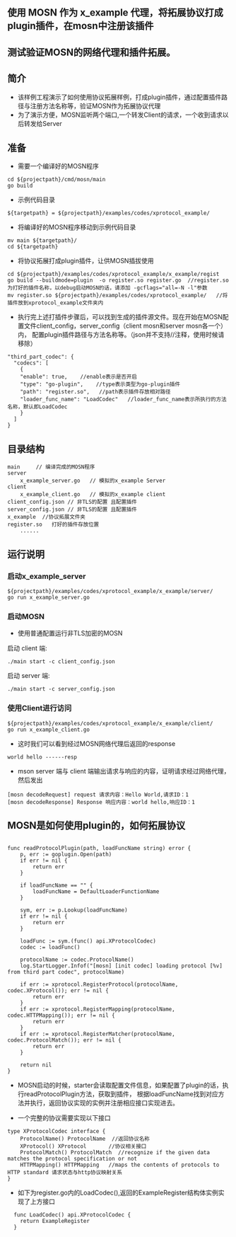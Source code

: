 ## 使用 MOSN 作为 x_example 代理，将拓展协议打成plugin插件，在mosn中注册该插件

## 测试验证MOSN的网络代理和插件拓展。

## 简介

+ 该样例工程演示了如何使用协议拓展样例，打成plugin插件，通过配置插件路径与注册方法名称等，验证MOSN作为拓展协议代理
+ 为了演示方便，MOSN监听两个端口,一个转发Client的请求，一个收到请求以后转发给Server

## 准备

+ 需要一个编译好的MOSN程序

```
cd ${projectpath}/cmd/mosn/main
go build
```

+ 示例代码目录

```
${targetpath} = ${projectpath}/examples/codes/xprotocol_example/
```

+ 将编译好的MOSN程序移动到示例代码目录

```
mv main ${targetpath}/
cd ${targetpath}
```

+ 将协议拓展打成plugin插件，让供MOSN插拔使用

```
cd ${projectpath}/examples/codes/xprotocol_example/x_example/regist
go build --buildmode=plugin  -o register.so register.go  //register.so为打好的插件名称，以debug启动MOSN的话，请添加 -gcflags="all=-N -l"参数
mv register.so ${projectpath}/examples/codes/xprotocol_example/   //将插件放到xprotocol_example文件夹内
```

+ 执行完上述打插件步骤后，可以找到生成的插件源文件。现在开始在MOSN配置文件client_config，server_config（client mosn和server mosn各一个）内， 
  配置plugin插件路径与方法名称等。（json并不支持//注释，使用时候请移除）

```
"third_part_codec": {
  "codecs": [
    {
    "enable": true,    //enable表示是否开启
    "type": "go-plugin",    //type表示类型为go-plugin插件
    "path": "register.so",   //path表示插件存放相对路径
    "loader_func_name": "LoadCodec"   //loader_func_name表示所执行的方法名称，默认即LoadCodec
    }
  ]
}
```

## 目录结构

```
main     // 编译完成的MOSN程序
server
    x_example_server.go   // 模拟的x_example Server
client
    x_example_client.go   // 模拟的x_example client
client_config.json // 非TLS的配置 且配置插件
server_config.json // 非TLS的配置 且配置插件
x_example  //协议拓展文件夹
register.so   打好的插件存放位置
    ......  
```

## 运行说明

### 启动x_example_server

```
${projectpath}/examples/codes/xprotocol_example/x_example/server/
go run x_example_server.go
```

### 启动MOSN

+ 使用普通配置运行非TLS加密的MOSN

启动 client 端:

```
./main start -c client_config.json
```

启动 server 端:

```
./main start -c server_config.json
```

### 使用Client进行访问

```
${projectpath}/examples/codes/xprotocol_example/x_example/client/
go run x_example_client.go
```

+ 这时我们可以看到经过MOSN网络代理后返回的response

```
world hello ------resp

```

+ mson server 端与 client 端输出请求与响应的内容，证明请求经过网络代理，然后发出

```
[mosn decodeRequest] request 请求内容：Hello World,请求ID：1
[mosn decodeResponse] Response 响应内容：world hello,响应ID：1
```

## MOSN是如何使用plugin的，如何拓展协议

```

func readProtocolPlugin(path, loadFuncName string) error {
	p, err := goplugin.Open(path)
	if err != nil {
		return err
	}

	if loadFuncName == "" {
		loadFuncName = DefaultLoaderFunctionName
	}

	sym, err := p.Lookup(loadFuncName)
	if err != nil {
		return err
	}

	loadFunc := sym.(func() api.XProtocolCodec)
	codec := loadFunc()

	protocolName := codec.ProtocolName()
	log.StartLogger.Infof("[mosn] [init codec] loading protocol [%v] from third part codec", protocolName)

	if err := xprotocol.RegisterProtocol(protocolName, codec.XProtocol()); err != nil {
		return err
	}
	if err := xprotocol.RegisterMapping(protocolName, codec.HTTPMapping()); err != nil {
		return err
	}
	if err := xprotocol.RegisterMatcher(protocolName, codec.ProtocolMatch()); err != nil {
		return err
	}

	return nil
}
```

+ MOSN启动的时候，starter会读取配置文件信息，如果配置了plugin的话，执行readProtocolPlugin方法，获取到插件， 根据loadFuncName找到对应方法并执行，返回协议实现的实例并注册相应接口实现进去。

+ 一个完整的协议需要实现以下接口

```
type XProtocolCodec interface {
    ProtocolName() ProtocolName  //返回协议名称
    XProtocol() XProtocol       //协议相关接口
    ProtocolMatch() ProtocolMatch  //recognize if the given data matches the protocol specification or not
    HTTPMapping() HTTPMapping   //maps the contents of protocols to HTTP standard 请求状态与http协议映射关系
}
```

+ 如下为register.go内的LoadCodec(),返回的ExampleRegister结构体实例实现了上方接口
```
  func LoadCodec() api.XProtocolCodec {
    return ExampleRegister
  }
 
```